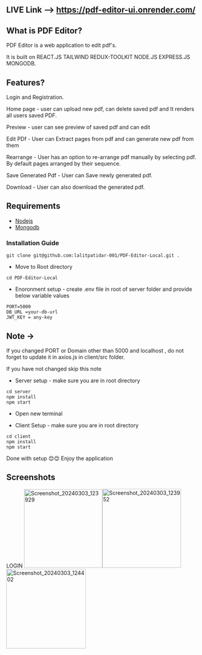 ## LIVE Link --> https://pdf-editor-ui.onrender.com/

## What is PDF Editor?
 PDF Editor is a web application to edit pdf's. 
 
 It is built on REACT.JS TAILWIND REDUX-TOOLKIT NODE.JS EXPRESS.JS MONGODB.


## Features?
 Login and Registration.
 
 Home page - user can upload new pdf, can delete saved pdf and It renders all users saved PDF.
 
 Preview - user can see preview of saved pdf and can edit

 Edit PDf - User can Extract pages from pdf and can generate new pdf from them

 Rearrange - User has an option to re-arrange pdf manually by selecting pdf. By default pages arranged by their sequence. 

 Save Generated Pdf - User can Save newly generated pdf.

 Download - User can also download the generated pdf.


## Requirements
- [Nodejs](https://nodejs.org/en/download)
- [Mongodb](https://www.mongodb.com/docs/manual/administration/install-community/)

### Installation Guide

```shell
git clone git@github.com:lalitpatidar-001/PDF-Editor-Local.git .
```

* Move to Root directory
```shell
cd PDF-Editor-Local
```

* Enoronment setup - create .env file in root of server folder and provide below variable values
```shell
PORT=5000
DB_URL =your-db-url
JWT_KEY = any-key
```
## Note ->
If you changed PORT or Domain other than 5000 and localhost , do not forget to update it in axios.js in client/src folder.

If you have not changed skip this note

* Server setup - make sure you are in root directory
```shell
cd server
npm install
npm start
```

* Open new terminal

* Client Setup - make sure you are in root directory
```shell
cd client
npm install
npm start
```
Done with setup 😊😊 Enjoy the application

## Screenshots
LOGIN
<img width="207" alt="Screenshot_20240303_123929" src="https://github.com/lalitpatidar-001/PDF-Editor-Local/assets/144806496/31633ef3-d458-4bd5-a6ce-0c59bbd47ec3"><img width="208" alt="Screenshot_20240303_123952" src="https://github.com/lalitpatidar-001/PDF-Editor-Local/assets/144806496/76343985-2322-4d18-8147-fb9555dd2aa9"><img width="210" alt="Screenshot_20240303_124402" src="https://github.com/lalitpatidar-001/PDF-Editor-Local/assets/144806496/dd1b500a-f7a9-4f55-a058-0ee71e1b015f">






 

